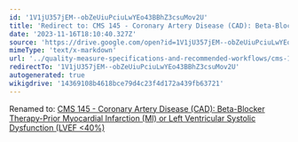 ```yaml
---
id: '1V1jU357jEM--obZeUiuPciuLwYEo43BBhZ3csuMov2U'
title: 'Redirect to: CMS 145 - Coronary Artery Disease (CAD): Beta-Blocker Therapy-Prior Myocardial Infarction (MI) or Left Ventricular Systolic Dysfunction (LVEF <40%)'
date: '2023-11-16T18:10:40.327Z'
source: 'https://drive.google.com/open?id=1V1jU357jEM--obZeUiuPciuLwYEo43BBhZ3csuMov2U'
mimeType: 'text/x-markdown'
url: '../quality-measure-specifications-and-recommended-workflows/cms-145-coronary-artery-disease-cad-beta-blocker-therapy-prior-myocardial-infarction-mi-or-left-ventricular-systolic-dysfunction-lvef-less40.md'
redirectTo: '1V1jU357jEM--obZeUiuPciuLwYEo43BBhZ3csuMov2U'
autogenerated: true
wikigdrive: '14369108b4618bce79d4c23f4d172a439fb63721'
---
```

Renamed to: [CMS 145 - Coronary Artery Disease (CAD): Beta-Blocker Therapy-Prior Myocardial Infarction (MI) or Left Ventricular Systolic Dysfunction (LVEF <40%)](../quality-measure-specifications-and-recommended-workflows/cms-145-coronary-artery-disease-cad-beta-blocker-therapy-prior-myocardial-infarction-mi-or-left-ventricular-systolic-dysfunction-lvef-less40.md)
